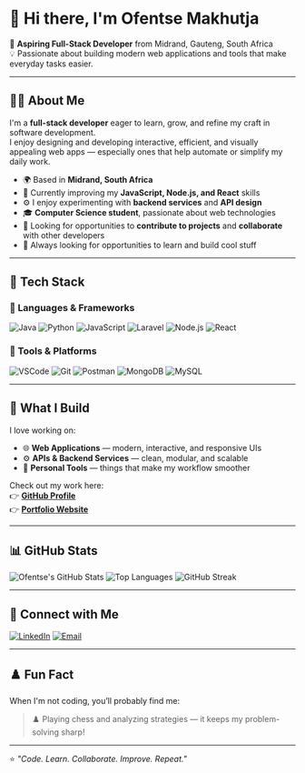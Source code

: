# 👋 Hi there, I'm Ofentse Makhutja

🎯 **Aspiring Full-Stack Developer** from Midrand, Gauteng, South Africa  
💡 Passionate about building modern web applications and tools that make everyday tasks easier.

---

## 👨‍💻 About Me

I'm a **full-stack developer** eager to learn, grow, and refine my craft in software development.  
I enjoy designing and developing interactive, efficient, and visually appealing web apps — especially ones that help automate or simplify my daily work.

- 🌍 Based in **Midrand, South Africa**
- 🧠 Currently improving my **JavaScript, Node.js, and React** skills
- ⚙️ I enjoy experimenting with **backend services** and **API design**
- 🎓 **Computer Science student**, passionate about web technologies
- 🤝 Looking for opportunities to **contribute to projects** and **collaborate** with other developers
- 🧩 Always looking for opportunities to learn and build cool stuff

---

## 🧰 Tech Stack

### 🚀 Languages & Frameworks
![Java](https://img.shields.io/badge/Java-ED8B00?style=for-the-badge&logo=openjdk&logoColor=white)
![Python](https://img.shields.io/badge/Python-3776AB?style=for-the-badge&logo=python&logoColor=white)
![JavaScript](https://img.shields.io/badge/JavaScript-F7DF1E?style=for-the-badge&logo=javascript&logoColor=black)
![Laravel](https://img.shields.io/badge/Laravel-FF2D20?style=for-the-badge&logo=laravel&logoColor=white)
![Node.js](https://img.shields.io/badge/Node.js-43853D?style=for-the-badge&logo=node.js&logoColor=white)
![React](https://img.shields.io/badge/React-20232A?style=for-the-badge&logo=react&logoColor=61DAFB)

### 🧩 Tools & Platforms
![VSCode](https://img.shields.io/badge/VSCode-0078D4?style=for-the-badge&logo=visual%20studio%20code&logoColor=white)
![Git](https://img.shields.io/badge/Git-F05032?style=for-the-badge&logo=git&logoColor=white)
![Postman](https://img.shields.io/badge/Postman-FF6C37?style=for-the-badge&logo=postman&logoColor=white)
![MongoDB](https://img.shields.io/badge/MongoDB-4EA94B?style=for-the-badge&logo=mongodb&logoColor=white)
![MySQL](https://img.shields.io/badge/MySQL-4479A1?style=for-the-badge&logo=mysql&logoColor=white)

---

## 🧠 What I Build

I love working on:
- 🌐 **Web Applications** — modern, interactive, and responsive UIs  
- ⚙️ **APIs & Backend Services** — clean, modular, and scalable  
- 🧰 **Personal Tools** — things that make my workflow smoother

Check out my work here:  
👉 [**GitHub Profile**](https://github.com/OfentseJ)  
👉 [**Portfolio Website**](https://ofentsej.github.io/react-personal-portfolio/)

---

## 📊 GitHub Stats

![Ofentse's GitHub Stats](https://github-readme-stats.vercel.app/api?username=OfentseJ&show_icons=true&theme=tokyonight)
![Top Languages](https://github-readme-stats.vercel.app/api/top-langs/?username=OfentseJ&layout=compact&theme=tokyonight)
![GitHub Streak](https://github-readme-streak-stats.herokuapp.com/?user=OfentseJ&theme=tokyonight)

---

## 💬 Connect with Me

[![LinkedIn](https://img.shields.io/badge/LinkedIn-0A66C2?style=for-the-badge&logo=linkedin&logoColor=white)](https://www.linkedin.com/in/ofentse-makhutja-13b4112a2/)
[![Email](https://img.shields.io/badge/Email-D14836?style=for-the-badge&logo=gmail&logoColor=white)](mailto:makhutjaofentse@gmail.com)

---

## ♟️ Fun Fact

When I'm not coding, you’ll probably find me:
> ♟️ Playing chess and analyzing strategies — it keeps my problem-solving sharp!

---

⭐️ *"Code. Learn. Collaborate. Improve. Repeat."*  
